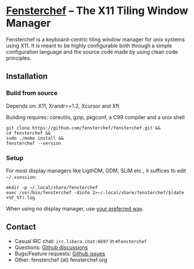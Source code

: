 # [Fensterchef](https://fensterchef.org) – The X11 Tiling Window Manager

Fensterchef is a keyboard-centric tiling window manager for unix systems using
X11.  It is meant to be highly configurable both through a simple configuration
language and the source code made by using clean code principles.

## Installation

### Build from source

Depends on: X11, Xrandr>=1.2, Xcursor and Xft

Building requires: coreutils, gzip, pkgconf, a C99 compiler and a unix shell

```
git clone https://github.com/fensterchef/fensterchef.git &&
cd fensterchef &&
sudo ./make install &&
fensterchef --version
```

### Setup

For most display managers like LigthDM, GDM, SLiM etc., it suffices to edit
`~/.xsession`:
```
mkdir -p ~/.local/share/fensterchef
exec /usr/bin/fensterchef -dinfo 2>~/.local/share/fensterchef/$(date +%F_%T).log
```
When using no display manager, use
[your preferred way](https://linux.die.net/man/1/xinit).

## Contact

- Casual IRC chat: `irc.libera.chat:6697` in `#fensterchef`
- Questions: [Github discussions](https://github.com/fensterchef/fensterchef/discussions)
- Bugs/Feature requests: [Github issues](https://github.com/fensterchef/fensterchef/issues)
- Other: fensterchef (at) fensterchef.org
